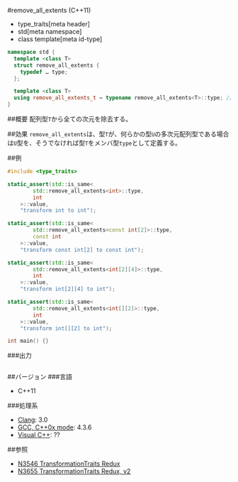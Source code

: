 #remove_all_extents (C++11)
* type_traits[meta header]
* std[meta namespace]
* class template[meta id-type]

```cpp
namespace std {
  template <class T>
  struct remove_all_extents {
    typedef … type;
  };

  template <class T>
  using remove_all_extents_t = typename remove_all_extents<T>::type; // C++14
}
```

##概要
配列型`T`から全ての次元を除去する。


##効果
`remove_all_extents`は、型`T`が、何らかの型`U`の多次元配列型である場合は`U`型を、そうでなければ型`T`をメンバ型`type`として定義する。


##例
```cpp
#include <type_traits>

static_assert(std::is_same<
        std::remove_all_extents<int>::type,
        int
    >::value,
    "transform int to int");

static_assert(std::is_same<
        std::remove_all_extents<const int[2]>::type,
        const int
    >::value,
    "transform const int[2] to const int");

static_assert(std::is_same<
        std::remove_all_extents<int[2][4]>::type,
        int
    >::value,
    "transform int[2][4] to int");

static_assert(std::is_same<
        std::remove_all_extents<int[][2]>::type,
        int
    >::value,
    "transform int[][2] to int");

int main() {}
```

###出力
```
```

##バージョン
###言語
- C++11

###処理系
- [Clang](/implementation.md#clang): 3.0
- [GCC, C++0x mode](/implementation.md#gcc): 4.3.6
- [Visual C++](/implementation.md#visual_cpp): ??


##参照
- [N3546 TransformationTraits Redux](http://www.open-std.org/jtc1/sc22/wg21/docs/papers/2013/n3546.pdf)
- [N3655 TransformationTraits Redux, v2](http://www.open-std.org/jtc1/sc22/wg21/docs/papers/2013/n3655.pdf)

